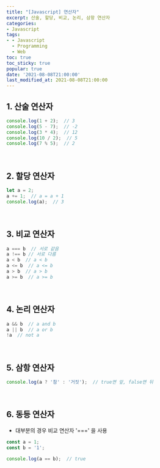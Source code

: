 ```yaml
---
title: "[Javascript] 연산자"
excerpt: 산술, 할당, 비교, 논리, 삼항 연산자
categories:
- Javascript
tags:
- - Javascript
  - Programming
  - Web
toc: true
toc_sticky: true
popular: true
date: '2021-08-08T21:00:00'
last_modified_at: 2021-08-08T21:00:00
---
```


## 1. 산술 연산자

```javascript
console.log(1 + 2);  // 3
console.log(5 - 7);  // -2
console.log(3 * 4);  // 12
console.log(10 / 2);  // 5
console.log(7 % 5);  // 2
```


<br>

## 2. 할당 연산자

```javascript
let a = 2;
a += 1;  // a = a + 1
console.log(a);  // 3
```


<br>

## 3. 비교 연산자

```javascript
a === b  // 서로 같음
a !== b // 서로 다름
a < b  // a < b
a <= b  // a <= b
a > b  // a > b
a >= b  // a >= b
```


<br>

## 4. 논리 연산자

```javascript
a && b  // a and b
a || b  // a or b
!a  // not a
```


<br>

## 5. 삼항 연산자

```javascript
console.log(a ? '참' : '거짓');  // true면 앞, false면 뒤
```


<br>

## 6. 동등 연산자

- 대부분의 경우 비교 연산자 '===' 을 사용

```javascript
const a = 1;
const b = '1';

console.log(a == b);  // true
```